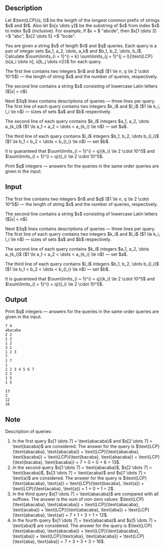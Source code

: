 ## Description

<div><p>Let $\text{LCP}(s, t)$ be the length of the longest common prefix of strings $s$ and $t$. Also let $s[x \dots y]$ be the substring of $s$ from index $x$ to index $y$ (inclusive). For example, if $s = $ "<span class="tex-font-style-tt">abcde</span>", then $s[1 \dots 3] =$ "<span class="tex-font-style-tt">abc</span>", $s[2 \dots 5] =$ "<span class="tex-font-style-tt">bcde</span>".</p><p>You are given a string $s$ of length $n$ and $q$ queries. Each query is a pair of integer sets $a_1, a_2, \dots, a_k$ and $b_1, b_2, \dots, b_l$. Calculate $\sum\limits_{i = 1}^{i = k} \sum\limits_{j = 1}^{j = l}{\text{LCP}(s[a_i \dots n], s[b_j \dots n])}$ for each query.</p></div><div class="input-specification"><p>The first line contains two integers $n$ and $q$ ($1 \le n, q \le 2 \cdot 10^5$) — the length of string $s$ and the number of queries, respectively.</p><p>The second line contains a string $s$ consisting of lowercase Latin letters ($|s| = n$).</p><p>Next $3q$ lines contains descriptions of queries — three lines per query. The first line of each query contains two integers $k_i$ and $l_i$ ($1 \le k_i, l_i \le n$) — sizes of sets $a$ and $b$ respectively.</p><p>The second line of each query contains $k_i$ integers $a_1, a_2, \dots a_{k_i}$ ($1 \le a_1 &lt; a_2 &lt; \dots &lt; a_{k_i} \le n$) — set $a$.</p><p>The third line of each query contains $l_i$ integers $b_1, b_2, \dots b_{l_i}$ ($1 \le b_1 &lt; b_2 &lt; \dots &lt; b_{l_i} \le n$) — set $b$.</p><p>It is guaranteed that $\sum\limits_{i = 1}^{i = q}{k_i} \le 2 \cdot 10^5$ and $\sum\limits_{i = 1}^{i = q}{l_i} \le 2 \cdot 10^5$.</p></div><div class="output-specification"><p>Print $q$ integers — answers for the queries in the same order queries are given in the input.</p></div>

## Input

<p>The first line contains two integers $n$ and $q$ ($1 \le n, q \le 2 \cdot 10^5$) — the length of string $s$ and the number of queries, respectively.</p><p>The second line contains a string $s$ consisting of lowercase Latin letters ($|s| = n$).</p><p>Next $3q$ lines contains descriptions of queries — three lines per query. The first line of each query contains two integers $k_i$ and $l_i$ ($1 \le k_i, l_i \le n$) — sizes of sets $a$ and $b$ respectively.</p><p>The second line of each query contains $k_i$ integers $a_1, a_2, \dots a_{k_i}$ ($1 \le a_1 &lt; a_2 &lt; \dots &lt; a_{k_i} \le n$) — set $a$.</p><p>The third line of each query contains $l_i$ integers $b_1, b_2, \dots b_{l_i}$ ($1 \le b_1 &lt; b_2 &lt; \dots &lt; b_{l_i} \le n$) — set $b$.</p><p>It is guaranteed that $\sum\limits_{i = 1}^{i = q}{k_i} \le 2 \cdot 10^5$ and $\sum\limits_{i = 1}^{i = q}{l_i} \le 2 \cdot 10^5$.</p>

## Output

<p>Print $q$ integers — answers for the queries in the same order queries are given in the input.</p>





```input1
7 4
abacaba
2 2
1 2
1 2
3 1
1 2 3
7
1 7
1
1 2 3 4 5 6 7
2 2
1 5
1 5

```




```output1
13
2
12
16

```



## Note

<p>Description of queries: </p><ol> <li> In the first query $s[1 \dots 7] = \text{abacaba}$ and $s[2 \dots 7] = \text{bacaba}$ are considered. The answer for the query is $\text{LCP}(\text{abacaba}, \text{abacaba}) + \text{LCP}(\text{abacaba}, \text{bacaba}) + \text{LCP}(\text{bacaba}, \text{abacaba}) + \text{LCP}(\text{bacaba}, \text{bacaba}) = 7 + 0 + 0 + 6 = 13$.</li><li> In the second query $s[1 \dots 7] = \text{abacaba}$, $s[2 \dots 7] = \text{bacaba}$, $s[3 \dots 7] = \text{acaba}$ and $s[7 \dots 7] = \text{a}$ are considered. The answer for the query is $\text{LCP}(\text{abacaba}, \text{a}) + \text{LCP}(\text{bacaba}, \text{a}) + \text{LCP}(\text{acaba}, \text{a}) = 1 + 0 + 1 = 2$.</li><li> In the third query $s[1 \dots 7] = \text{abacaba}$ are compared with all suffixes. The answer is the sum of non-zero values: $\text{LCP}(\text{abacaba}, \text{abacaba}) + \text{LCP}(\text{abacaba}, \text{acaba}) + \text{LCP}(\text{abacaba}, \text{aba}) + \text{LCP}(\text{abacaba}, \text{a}) = 7 + 1 + 3 + 1 = 12$.</li><li> In the fourth query $s[1 \dots 7] = \text{abacaba}$ and $s[5 \dots 7] = \text{aba}$ are considered. The answer for the query is $\text{LCP}(\text{abacaba}, \text{abacaba}) + \text{LCP}(\text{abacaba}, \text{aba}) + \text{LCP}(\text{aba}, \text{abacaba}) + \text{LCP}(\text{aba}, \text{aba}) = 7 + 3 + 3 + 3 = 16$. </li></ol>
